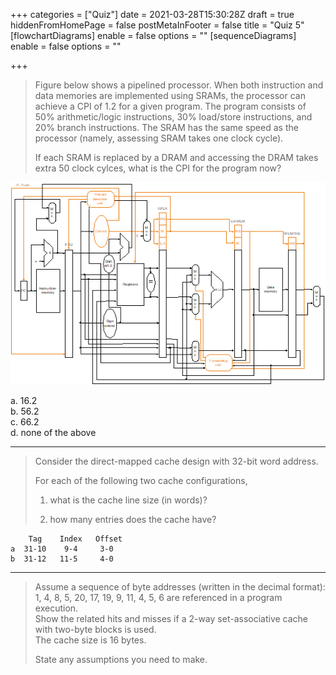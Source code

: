 +++
categories = ["Quiz"]
date = 2021-03-28T15:30:28Z
draft = true
hiddenFromHomePage = false
postMetaInFooter = false
title = "Quiz 5"
[flowchartDiagrams]
enable = false
options = ""
[sequenceDiagrams]
enable = false
options = ""

+++
> Figure below shows a pipelined processor. When both instruction and data memories are implemented using SRAMs, the processor can achieve a CPI of 1.2 for a given program. The program consists of 50% arithmetic/logic instructions, 30% load/store instructions, and 20% branch instructions. The SRAM has the same speed as the processor (namely, assessing SRAM takes one clock cycle).
>
> If each SRAM is replaced by a DRAM and accessing the DRAM takes extra 50 clock cylces, what is the CPI for the program now?

![](/uploads/pipe5.png)

a. 16.2  
b. 56.2  
c. 66.2  
d. none of the above

***

> Consider the direct-mapped cache design with 32-bit word address.
>
> For each of the following two cache configurations,   
> 1) what is the cache line size (in words)? 
>
> 2) how many entries does the cache have?

```
    Tag    Index   Offset
a  31-10    9-4     3-0
b  31-12   11-5     4-0
```

---

> Assume a sequence of byte addresses (written in the decimal format):   
> 1, 4, 8, 5, 20, 17, 19, 9, 11, 4, 5, 6 are referenced in a program execution.  
> Show the related hits and misses if a 2-way set-associative cache with two-byte blocks is used.  
> The cache size is 16 bytes.  
>    
>  State any assumptions you need to make. 

